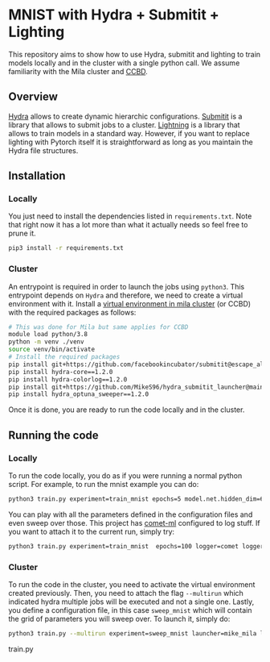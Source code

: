 # MNIST with Hydra + Submitit + Lighting

This repository aims to show how to use Hydra, submitit and lighting to train models locally and in the cluster with a single python call. We assume familiarity with the Mila cluster and [CCBD](https://docs.alliancecan.ca/wiki/Getting_started).

## Overview 

[Hydra](https://hydra.cc/docs/intro/) allows to create dynamic hierarchic configurations. [Submitit](https://github.com/facebookincubator/submitit) is a library that allows to submit jobs to a cluster. [Lightning](https://www.pytorchlightning.ai/index.html) is a library that allows to train models in a standard way. However, if you want to replace lighting with Pytorch itself it is straightforward as long as you maintain the Hydra file structures. 

## Installation

### Locally

You just need to install the dependencies listed in `requirements.txt`. Note that right now it has a lot more than what it actually needs so feel free to prune it.

```bash
pip3 install -r requirements.txt
```

### Cluster

An entrypoint is required in order to launch the jobs using `python3`. This entrypoint depends on `Hydra` and therefore, we need to create a virtual environment with it. Install a [virtual environment in mila cluster](https://docs.mila.quebec/Userguide.html#pip-virtualenv) (or CCBD) with the required packages as follows:

```bash
# This was done for Mila but same applies for CCBD
module load python/3.8
python -m venv ./venv
source venv/bin/activate
# Install the required packages
pip install git+https://github.com/facebookincubator/submitit@escape_all#egg=submitit
pip install hydra-core==1.2.0
pip install hydra-colorlog==1.2.0
pip install git+https://github.com/MikeS96/hydra_submitit_launcher@main#egg=hydra-submitit-launcher
pip install hydra_optuna_sweeper==1.2.0
```

Once it is done, you are ready to run the code locally and in the cluster.

## Running the code

### Locally

To run the code locally, you do as if you were running a normal python script. For example, to run the mnist example you can do:

```bash
python3 train.py experiment=train_mnist epochs=5 model.net.hidden_dim=64
```

You can play with all the parameters defined in the configuration files and even sweep over those. This project has [comet-ml](https://www.comet.com/site/) configured to log stuff. If you want to attach it to the current run, simply try:

```bash
python3 train.py experiment=train_mnist  epochs=100 logger=comet logger.tag=dev
```

### Cluster

To run the code in the cluster, you need to activate the virtual environment created previously. Then, you need to attach the flag `--multirun` which indicated hydra multiple jobs will be executed and not a single one. Lastly, you define a configuration file, in this case `sweep_mnist` which will contain the grid of parameters you will sweep over. To launch it, simply do:

```bash
python3 train.py --multirun experiment=sweep_mnist launcher=mike_mila logger=comet logger.tag=cluster hydra.sweeper.n_trials=1
```

train.py